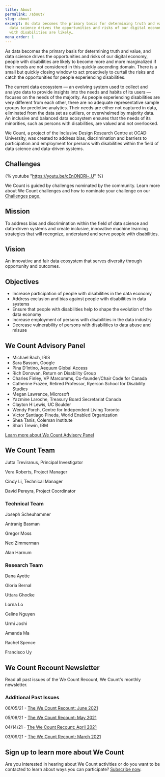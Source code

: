 ```yaml
---
title: About
permalink: /about/
slug: about
excerpt: As data becomes the primary basis for determining truth and value, and
  data science drives the opportunities and risks of our digital economy, people
  with disabilities are likely…
menu_order: 1
---
```

As data becomes the primary basis for determining truth and value, and data science drives the opportunities and risks of our digital economy, people with disabilities are likely to become more and more marginalized if their needs are not considered in this quickly ascending domain. There is a small but quickly closing window to act proactively to curtail the risks and catch the opportunities for people experiencing disabilities.

The current data ecosystem — an evolving system used to collect and analyze data to provide insights into the needs and habits of its users — focuses on the needs of the majority. As people experiencing disabilities are very different from each other, there are no adequate representative sample groups for predictive analytics. Their needs are either not captured in data, eliminated from the data set as outliers, or overwhelmed by majority data. An inclusive and balanced data ecosystem ensures that the needs of its minorities, such as persons with disabilities, are valued and not overlooked.

We Count, a project of the Inclusive Design Research Centre at OCAD University, was created to address bias, discrimination and barriers to participation and employment for persons with disabilities within the field of data science and data-driven systems.

## Challenges

{% youtube "https://youtu.be/cEnONDRi-_U" %}

We Count is guided by challenges nominated by the community. Learn more about We Count challenges and how to nominate your challenge on our[ Challenges page.](https://wecount.inclusivedesign.ca/inclusion-challenges)

## Mission

To address bias and discrimination within the field of data science and data-driven systems and create inclusive, innovative machine learning strategies that will recognize, understand and serve people with disabilities.

## Vision

An innovative and fair data ecosystem that serves diversity through opportunity and outcomes.

## Objectives

* Increase participation of people with disabilities in the data economy
* Address exclusion and bias against people with disabilities in data systems
* Ensure that people with disabilities help to shape the evolution of the data economy
* Increase employment of persons with disabilities in the data industry
* Decrease vulnerability of persons with disabilities to data abuse and misuse

## We Count Advisory Panel

* Michael Bach, IRIS
* Sara Basson, Google
* Pina D’Intino, Aequum Global Access
* Rich Donovan, Return on Disability Group
* Charles Finley, VP Marcomms, Co-founder/Chair Code for Canada
* Catherine Frazee, Retired Professor, Ryerson School for Disability Studies
* Megan Lawrence, Microsoft
* Yazmine Laroche, Treasury Board Secretariat Canada
* Clayton H Lewis, UC Boulder
* Wendy Porch, Centre for Independent Living Toronto
* Victor Santiago Pineda, World Enabled Organization
* Shea Tanis, Coleman Institute
* Shari Trewin, IBM

[Learn more about We Count Advisory Panel](/advisory-panel/)

## We Count Team

Jutta Treviranus, Principal Investigator

Vera Roberts, Project Manager

Cindy Li, Technical Manager

David Pereyra, Project Coordinator

### Technical Team

Joseph Scheuhammer

Antranig Basman

Gregor Moss

Ned Zimmerman

Alan Harnum

### Research Team

Dana Ayotte

Gloria Bernal

Uttara Ghodke

Lorna Lo

Celine Nguyen

Urmi Joshi

Amanda Ma

Rachel Spence

Francisco Uy

## W﻿e Count Recount Newsletter

Read all past issues of the We Count Recount, We Count's monthly newsletter.

<style type="text/css">
<!--
.display_archive {font-family: arial,verdana; font-size: 18px;}
.campaign {line-height: 125%; margin: 5px;}
//-->
</style>

<script language="javascript" src="//ocadu.us6.list-manage.com/generate-js/?u=df09b45913649b12f2a2aef66&fid=22913&show=1000" type="text/javascript"></script>

### Additional Past Issues

06/05/21 - [T﻿he We Count Recount: June 2021](https://wecount.inclusivedesign.ca/uploads/the-we-count-recount_-june-2021_accessible.docx)

05/08/21 - [T﻿he We Count Recount: May 2021](https://wecount.inclusivedesign.ca/uploads/the-we-count-recount_-may-2021_accessible.docx)

04/14/21 - [T﻿he We Count Recount: April 2021](https://wecount.inclusivedesign.ca/uploads/the-we-count-recount_-april-2021_accessible.docx)

03/09/21 - [T﻿he We Count Recount: March 2021](https://wecount.inclusivedesign.ca/uploads/the-we-count-recount_-march-2021_accessible.docx)

## Sign up to learn more about We Count

Are you interested in hearing about We Count activities or do you want to be contacted to learn about ways you can participate? [Subscribe now](http://eepurl.com/hBMRev).